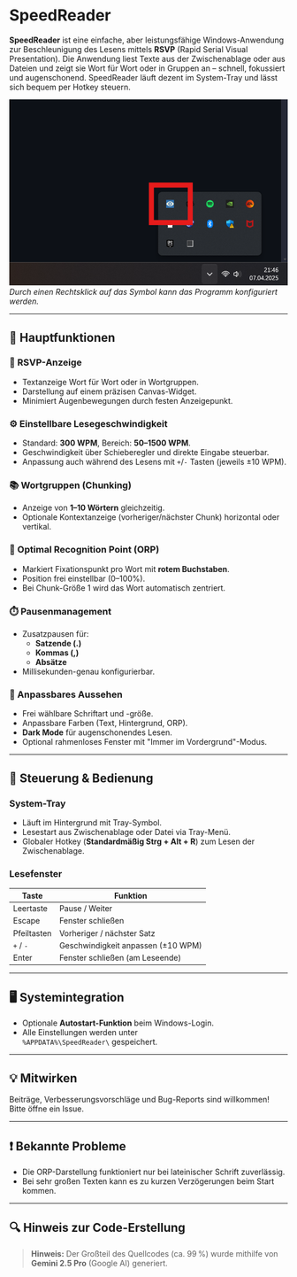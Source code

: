 # SpeedReader

**SpeedReader** ist eine einfache, aber leistungsfähige Windows-Anwendung zur Beschleunigung des Lesens mittels **RSVP** (Rapid Serial Visual Presentation). Die Anwendung liest Texte aus der Zwischenablage oder aus Dateien und zeigt sie Wort für Wort oder in Gruppen an – schnell, fokussiert und augenschonend. SpeedReader läuft dezent im System-Tray und lässt sich bequem per Hotkey steuern.

![Verwendung](example.png)  
*Durch einen Rechtsklick auf das Symbol kann das Programm konfiguriert werden.*

---

## 🔑 Hauptfunktionen

### 📖 RSVP-Anzeige
- Textanzeige Wort für Wort oder in Wortgruppen.
- Darstellung auf einem präzisen Canvas-Widget.
- Minimiert Augenbewegungen durch festen Anzeigepunkt.

### ⚙️ Einstellbare Lesegeschwindigkeit
- Standard: **300 WPM**, Bereich: **50–1500 WPM**.
- Geschwindigkeit über Schieberegler und direkte Eingabe steuerbar.
- Anpassung auch während des Lesens mit `+`/`-` Tasten (jeweils ±10 WPM).

### 📚 Wortgruppen (Chunking)
- Anzeige von **1–10 Wörtern** gleichzeitig.
- Optionale Kontextanzeige (vorheriger/nächster Chunk) horizontal oder vertikal.

### 🎯 Optimal Recognition Point (ORP)
- Markiert Fixationspunkt pro Wort mit **rotem Buchstaben**.
- Position frei einstellbar (0–100%).
- Bei Chunk-Größe 1 wird das Wort automatisch zentriert.

### ⏱️ Pausenmanagement
- Zusatzpausen für:
  - **Satzende (.)**
  - **Kommas (,)**  
  - **Absätze**
- Millisekunden-genau konfigurierbar.

### 🎨 Anpassbares Aussehen
- Frei wählbare Schriftart und -größe.
- Anpassbare Farben (Text, Hintergrund, ORP).
- **Dark Mode** für augenschonendes Lesen.
- Optional rahmenloses Fenster mit "Immer im Vordergrund"-Modus.

---

## 🧭 Steuerung & Bedienung

### System-Tray
- Läuft im Hintergrund mit Tray-Symbol.
- Lesestart aus Zwischenablage oder Datei via Tray-Menü.
- Globaler Hotkey (**Standardmäßig Strg + Alt + R**) zum Lesen der Zwischenablage.

### Lesefenster
| Taste         | Funktion                                 |
|---------------|------------------------------------------|
| Leertaste     | Pause / Weiter                           |
| Escape        | Fenster schließen                        |
| Pfeiltasten   | Vorheriger / nächster Satz               |
| `+` / `-`     | Geschwindigkeit anpassen (±10 WPM)       |
| Enter         | Fenster schließen (am Leseende)          |

---

## 🖥️ Systemintegration

- Optionale **Autostart-Funktion** beim Windows-Login.
- Alle Einstellungen werden unter  
  `%APPDATA%\SpeedReader\` gespeichert.

---

## 💡 Mitwirken

Beiträge, Verbesserungsvorschläge und Bug-Reports sind willkommen!  
Bitte öffne ein Issue.

---

## ❗ Bekannte Probleme

- Die ORP-Darstellung funktioniert nur bei lateinischer Schrift zuverlässig.
- Bei sehr großen Texten kann es zu kurzen Verzögerungen beim Start kommen.

---

## 🔍 Hinweis zur Code-Erstellung

> **Hinweis:** Der Großteil des Quellcodes (ca. 99 %) wurde mithilfe von **Gemini 2.5 Pro** (Google AI) generiert.
